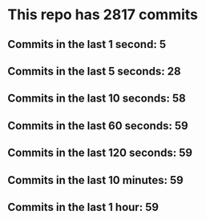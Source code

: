 # This repo has 2817 commits

## Commits in the last 1 second: 5
## Commits in the last 5 seconds: 28
## Commits in the last 10 seconds: 58
## Commits in the last 60 seconds: 59
## Commits in the last 120 seconds: 59
## Commits in the last 10 minutes: 59
## Commits in the last 1 hour: 59

